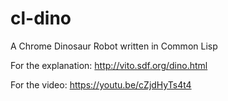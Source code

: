# cl-dino
A Chrome Dinosaur Robot written in Common Lisp

For the explanation: http://vito.sdf.org/dino.html

For the video: https://youtu.be/cZjdHyTs4t4


